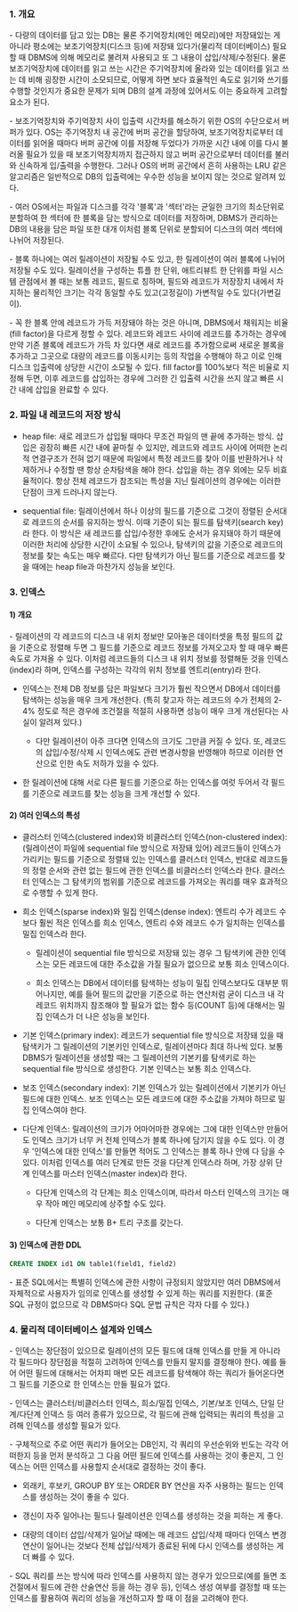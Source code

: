 
### 1. 개요

\- 다량의 데이터를 담고 있는 DB는 물론 주기억장치(메인 메모리)에만 저장돼있는 게 아니라 평소에는 보조기억장치(디스크 등)에 저장돼 있다가(물리적 데이터베이스) 필요할 때 DBMS에 의해 메모리로 불려져 사용되고 또 그 내용이 삽입/삭제/수정된다. 물론 보조기억장치에 데이터를 읽고 쓰는 시간은 주기억장치에 올라와 있는 데이터를 읽고 쓰는 데 비해 굉장한 시간이 소모되므로, 어떻게 하면 보다 효율적인 속도로 읽기와 쓰기를 수행할 것인지가 중요한 문제가 되며 DB의 설계 과정에 있어서도 이는 중요하게 고려할 요소가 된다.

\- 보조기억장치와 주기억장치 사이 입출력 시간차를 해소하기 위한 OS의 수단으로서 버퍼가 있다. OS는 주기억장치 내 공간에 버퍼 공간을 할당하여, 보조기억장치로부터 데이터를 읽어올 때마다 버퍼 공간에 이를 저장해 두었다가 가까운 시간 내에 이를 다시 불러올 필요가 있을 때 보조기억장치까지 접근하지 않고 버퍼 공간으로부터 데이터를 불러와 신속하게 입/출력을 수행한다. 그러나 OS의 버퍼 공간에서 흔히 사용하는 LRU 같은 알고리즘은 일반적으로 DB의 입출력에는 우수한 성능을 보이지 않는 것으로 알려져 있다.

\- 여러 OS에서는 파일과 디스크를 각각 '블록'과 '섹터'라는 균일한 크기의 최소단위로 분할하여 한 섹터에 한 블록을 담는 방식으로 데이터를 저장하며, DBMS가 관리하는 DB의 내용을 담은 파일 또한 대개 이처럼 블록 단위로 분할되어 디스크의 여러 섹터에 나뉘어 저장된다. 

\- 블록 하나에는 여러 릴레이션이 저장될 수도 있고, 한 릴레이션이 여러 블록에 나뉘어 저장될 수도 있다. 릴레이션을 구성하는 튜플 한 단위, 애트리뷰트 한 단위를 파일 시스템 관점에서 볼 때는 보통 레코드, 필드로 칭하며, 필드와 레코드가 저장장치 내에서 차지하는 물리적인 크기는 각각 동일할 수도 있고(고정길이) 가변적일 수도 있다(가변길이).

\- 꼭 한 블록 안에 레코드가 가득 저장돼야 하는 것은 아니며, DBMS에서 채워지는 비율(fill factor)을 다르게 정할 수 있다. 레코드와 레코드 사이에 레코드를 추가하는 경우에 만약 기존 블록에 레코드가 가득 차 있다면 새로 레코드를 추가함으로써 새로운 블록을 추가하고 그곳으로 대량의 레코드를 이동시키는 등의 작업을 수행해야 하고 이로 인해 디스크 입출력에 상당한 시간이 소모될 수 있다. fill factor를 100%보다 적은 비율로 지정해 두면, 이후 레코드를 삽입하는 경우에 그러한 긴 입출력 시간을 쓰지 않고 빠른 시간 내에 삽입을 완료할 수 있다.


### 2. 파일 내 레코드의 저장 방식

- heap file: 새로 레코드가 삽입될 때마다 무조건 파일의 맨 끝에 추가하는 방식. 삽입은 굉장히 빠른 시간 내에 끝마칠 수 있지만, 레코드와 레코드 사이에 어떠한 논리적 연결구조가 전혀 없기 때문에 파일에서 특정 레코드를 찾아 이를 반환하거나 삭제하거나 수정할 땐 항상 순차탐색을 해야 한다. 삽입을 하는 경우 외에는 모두 비효율적이다. 항상 전체 레코드가 참조되는 특성을 지닌 릴레이션의 경우에는 이러한 단점이 크게 드러나지 않는다.

- sequential file: 릴레이션에서 하나 이상의 필드를 기준으로 그것이 정렬된 순서대로 레코드의 순서를 유지하는 방식. 이때 기준이 되는 필드를 탐색키(search key)라 한다. 이 방식은 새 레코드를 삽입/수정한 후에도 순서가 유지돼야 하기 때문에 이러한 처리에 상당한 시간이 소요될 수 있으나, 탐색키의 값을 기준으로 레코드의 정보를 찾는 속도는 매우 빠르다. 다만 탐색키가 아닌 필드를 기준으로 레코드를 찾을 때에는 heap file과 마찬가지 성능을 보인다.




### 3. 인덱스


#### 1) 개요

\- 릴레이션의 각 레코드의 디스크 내 위치 정보만 모아놓은 데이터셋을 특정 필드의 값을 기준으로 정렬해 두면 그 필드를 기준으로 레코드 정보를 가져오고자 할 때 매우 빠른 속도로 가져올 수 있다. 이처럼 레코드들의 디스크 내 위치 정보를 정렬해둔 것을 인덱스(index)라 하며, 인덱스를 구성하는 각각의 위치 정보를 엔트리(entry)라 한다. 

- 인덱스는 전체 DB 정보를 담은 파일보다 크기가 훨씬 작으면서 DB에서 데이터를 탐색하는 성능을 매우 크게 개선한다. (특히 찾고자 하는 레코드의 수가 전체의 2-4% 정도로 적은 경우에 조건절을 적절히 사용하면 성능이 매우 크게 개선된다는 사실이 알려져 있다.)

  - 다만 릴레이션이 아주 크다면 인덱스의 크기도 그만큼 커질 수 있다. 또, 레코드의 삽입/수정/삭제 시 인덱스에도 관련 변경사항을 반영해야 하므로 이러한 연산으로 인한 속도 저하가 있을 수 있다.

- 한 릴레이션에 대해 서로 다른 필드를 기준으로 하는 인덱스를 여럿 두어서 각 필드를 기준으로 레코드를 찾는 성능을 크게 개선할 수 있다.


#### 2) 여러 인덱스의 특성

- 클러스터 인덱스(clustered index)와 비클러스터 인덱스(non-clustered index): (릴레이션이 파일에 sequential file 방식으로 저장돼 있어) 레코드들이 인덱스가 가리키는 필드를 기준으로 정렬돼 있는 인덱스를 클러스터 인덱스, 반대로 레코드들의 정렬 순서와 관련 없는 필드에 관한 인덱스를 비클러스터 인덱스라 한다. 클러스터 인덱스는 그 탐색키의 범위를 기준으로 레코드를 가져오는 쿼리를 매우 효과적으로 수행할 수 있게 한다.

- 희소 인덱스(sparse index)와 밀집 인덱스(dense index): 엔트리 수가 레코드 수보다 훨씬 적은 인덱스를 희소 인덱스, 엔트리 수와 레코드 수가 일치하는 인덱스를 밀집 인덱스라 한다. 

  - 릴레이션이 sequential file 방식으로 저장돼 있는 경우 그 탐색키에 관한 인덱스는 모든 레코드에 대한 주소값을 가질 필요가 없으므로 보통 희소 인덱스이다. 

  - 희소 인덱스는 DB에서 데이터를 탐색하는 성능이 밀집 인덱스보다도 대부분 뛰어나지만, 예를 들어 필드의 값만을 기준으로 하는 연산처럼 굳이 디스크 내 각 레코드 위치까지 참조해야 할 필요가 없는 함수 등(COUNT 등)에 대해서는 밀집 인덱스가 더 나은 성능을 보인다.

- 기본 인덱스(primary index): 레코드가 sequential file 방식으로 저장돼 있을 때 탐색키가 그 릴레이션의 기본키인 인덱스로, 릴레이션마다 최대 하나씩 있다. 보통 DBMS가 릴레이션을 생성할 때는 그 릴레이션의 기본키를 탐색키로 하는 sequential file 방식으로 생성한다. 기본 인덱스는 보통 희소 인덱스다.

- 보조 인덱스(secondary index): 기본 인덱스가 있는 릴레이션에서 기본키가 아닌 필드에 대한 인덱스. 보조 인덱스는 모든 레코드에 대한 주소값을 가져야 하므로 밀집 인덱스여야 한다.


- 다단계 인덱스: 릴레이션의 크기가 어마어마한 경우에는 그에 대한 인덱스만 만들어도 인덱스 크기가 너무 커 전체 인덱스가 블록 하나에 담기지 않을 수도 있다. 이 경우 '인덱스에 대한 인덱스'를 만들면 적어도 그 인덱스는 블록 하나 안에 다 담을 수 있다. 이처럼 인덱스를 여러 단계로 만든 것을 다단계 인덱스라 하며, 가장 상위 단계 인덱스를 마스터 인덱스(master index)라 한다. 

  - 다단계 인덱스의 각 단계는 희소 인덱스이며, 따라서 마스터 인덱스의 크기는 매우 작아 메인 메모리에 상주할 수도 있다.

  - 다단계 인덱스는 보통 B+ 트리 구조를 갖는다.


#### 3) 인덱스에 관한 DDL

```sql
CREATE INDEX id1 ON table1(field1, field2)
```

\- 표준 SQL에서는 특별히 인덱스에 관한 사항이 규정되지 않았지만 여러 DBMS에서 자체적으로 사용자가 임의로 인덱스를 생성할 수 있게 하는 쿼리를 지원한다. (표준 SQL 규정이 없으므로 각 DBMS마다 SQL 문법 규칙은 각자 다를 수 있다.)



### 4. 물리적 데이터베이스 설계와 인덱스

\- 인덱스는 장단점이 있으므로 릴레이션의 모든 필드에 대해 인덱스를 만들 게 아니라 각 필드마다 장단점을 적절히 고려하여 인덱스를 만들지 말지를 결정해야 한다. 예를 들어 어떤 필드에 대해서는 어차피 매번 모든 레코드를 탐색해야 하는 쿼리가 들어온다면 그 필드를 기준으로 한 인덱스는 만들 필요가 없다.

\- 인덱스는 클러스터/비클러스터 인덱스, 희소/밀집 인덱스, 기본/보조 인덱스, 단일 단계/다단계 인덱스 등 여러 종류가 있으므로, 각 필드에 관해 입력되는 쿼리의 특성을 고려해 인덱스를 생성할 필요가 있다.

\- 구체적으로 주로 어떤 쿼리가 들어오는 DB인지, 각 쿼리의 우선순위와 빈도는 각각 어떠한지 등을 먼저 분석하고 그 다음 어떤 필드에 인덱스를 사용하는 것이 좋은지, 그 인덱스는 어떤 인덱스를 사용할지 순서대로 결정하는 것이 좋다.

- 외래키, 후보키, GROUP BY 또는 ORDER BY 연산을 자주 사용하는 필드는 인덱스를 생성하는 것이 좋을 수 있다.

- 갱신이 자주 일어나는 필드나 릴레이션은 인덱스를 생성하는 것을 피하는 게 좋다.

- 대량의 데이터 삽입/삭제가 일어날 때에는 매 레코드 삽입/삭제 때마다 인덱스 변경 연산이 일어나는 것보다 전체 삽입/삭제가 종료된 뒤에 다시 인덱스를 생성하는 게 더 빠를 수 있다.

\- SQL 쿼리를 쓰는 방식에 따라 인덱스를 사용하지 않는 경우가 있으므로(예를 들면 조건절에서 필드에 관한 산술연산 등을 하는 경우 등), 인덱스 생성 여부를 결정할 때 또는 인덱스를 활용하여 쿼리의 성능을 개선하고자 할 때 이 점을 고려해야 한다. 

